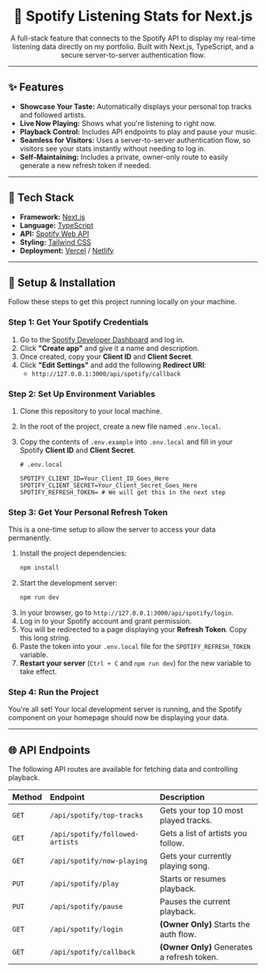 <div align="center">

# 🎵 Spotify Listening Stats for Next.js

A full-stack feature that connects to the Spotify API to display my real-time listening data directly on my portfolio. Built with Next.js, TypeScript, and a secure server-to-server authentication flow.

</div>

---

## ✨ Features

* **Showcase Your Taste:** Automatically displays your personal top tracks and followed artists.
* **Live Now Playing:** Shows what you're listening to right now.
* **Playback Control:** Includes API endpoints to play and pause your music.
* **Seamless for Visitors:** Uses a server-to-server authentication flow, so visitors see your stats instantly without needing to log in.
* **Self-Maintaining:** Includes a private, owner-only route to easily generate a new refresh token if needed.

---

## 🚀 Tech Stack

* **Framework:** [Next.js](https://nextjs.org/)
* **Language:** [TypeScript](https://www.typescriptlang.org/)
* **API:** [Spotify Web API](https://developer.spotify.com/documentation/web-api/)
* **Styling:** [Tailwind CSS](https://tailwindcss.com/)
* **Deployment:** [Vercel](https://vercel.com/) / [Netlify](https://www.netlify.com/)

---

## 🔧 Setup & Installation

Follow these steps to get this project running locally on your machine.

### **Step 1: Get Your Spotify Credentials**

1.  Go to the [Spotify Developer Dashboard](https://developer.spotify.com/dashboard) and log in.
2.  Click **"Create app"** and give it a name and description.
3.  Once created, copy your **Client ID** and **Client Secret**.
4.  Click **"Edit Settings"** and add the following **Redirect URI**:
    * `http://127.0.0.1:3000/api/spotify/callback`

### **Step 2: Set Up Environment Variables**

1.  Clone this repository to your local machine.
2.  In the root of the project, create a new file named `.env.local`.
3.  Copy the contents of `.env.example` into `.env.local` and fill in your Spotify **Client ID** and **Client Secret**.

    ```env
    # .env.local

    SPOTIFY_CLIENT_ID=Your_Client_ID_Goes_Here
    SPOTIFY_CLIENT_SECRET=Your_Client_Secret_Goes_Here
    SPOTIFY_REFRESH_TOKEN= # We will get this in the next step
    ```

### **Step 3: Get Your Personal Refresh Token**

This is a one-time setup to allow the server to access your data permanently.

1.  Install the project dependencies:
    ```bash
    npm install
    ```
2.  Start the development server:
    ```bash
    npm run dev
    ```
3.  In your browser, go to `http://127.0.0.1:3000/api/spotify/login`.
4.  Log in to your Spotify account and grant permission.
5.  You will be redirected to a page displaying your **Refresh Token**. Copy this long string.
6.  Paste the token into your `.env.local` file for the `SPOTIFY_REFRESH_TOKEN` variable.
7.  **Restart your server** (`Ctrl + C` and `npm run dev`) for the new variable to take effect.

### **Step 4: Run the Project**

You're all set! Your local development server is running, and the Spotify component on your homepage should now be displaying your data.

---

## 🌐 API Endpoints

The following API routes are available for fetching data and controlling playback.

| Method | Endpoint                          | Description                               |
| :----- | :-------------------------------- | :---------------------------------------- |
| `GET`  | `/api/spotify/top-tracks`         | Gets your top 10 most played tracks.      |
| `GET`  | `/api/spotify/followed-artists`   | Gets a list of artists you follow.        |
| `GET`  | `/api/spotify/now-playing`        | Gets your currently playing song.         |
| `PUT`  | `/api/spotify/play`               | Starts or resumes playback.               |
| `PUT`  | `/api/spotify/pause`              | Pauses the current playback.              |
| `GET`  | `/api/spotify/login`              | **(Owner Only)** Starts the auth flow.    |
| `GET`  | `/api/spotify/callback`           | **(Owner Only)** Generates a refresh token. |
